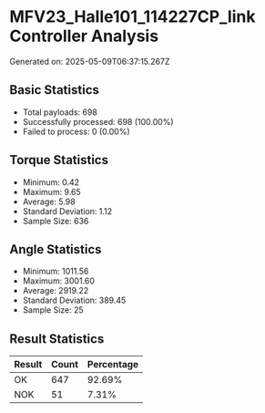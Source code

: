 # MFV23_Halle101_114227CP_link Controller Analysis

Generated on: 2025-05-09T06:37:15.267Z

## Basic Statistics

- Total payloads: 698
- Successfully processed: 698 (100.00%)
- Failed to process: 0 (0.00%)

## Torque Statistics

- Minimum: 0.42
- Maximum: 9.65
- Average: 5.98
- Standard Deviation: 1.12
- Sample Size: 636

## Angle Statistics

- Minimum: 1011.56
- Maximum: 3001.60
- Average: 2919.22
- Standard Deviation: 389.45
- Sample Size: 25

## Result Statistics

| Result | Count | Percentage |
|--------|-------|------------|
| OK | 647 | 92.69% |
| NOK | 51 | 7.31% |
